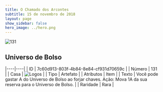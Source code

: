 ```yaml
---
title: O Chamado dos Arcontes
subtitle: 15 de novembro de 2018
layout: page
show_sidebar: false
hero_image: ../hero.png
---
```


![131](https://cdn.keyforgegame.com/media/card_front/pt/341_131_Q67W5PMV8768_pt.png)

## Universo de Bolso

|----|----|
| ID | 7c60d913-803f-4b84-8e84-cf931d70659c |
| Número | 131 |
| Casa | ![Logos](https://archonarcana.com/images/thumb/c/ce/Logos.png/22px-Logos.png "Logos") |
| Tipo | Artefato |
| Atributos | Item |
| Texto | Você pode gastar A do Universo de Bolso ao forjar chaves. Ação: Mova 1A da sua reserva para  o Universo de Bolso. |
| Raridade | Rara |
